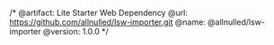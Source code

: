 /*
  @artifact:  Lite Starter Web Dependency
  @url:       https://github.com/allnulled/lsw-importer.git
  @name:      @allnulled/lsw-importer
  @version:   1.0.0
*/